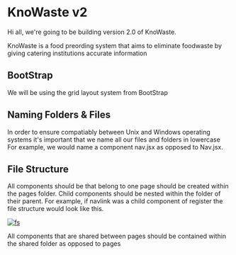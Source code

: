 <h1>KnoWaste v2</h1>

<p>Hi all, we're going to be building version 2.0 of KnoWaste.</p>
<p>KnoWaste is a food preording system that aims to eliminate foodwaste by giving catering institutions accurate information</p>

<h2>BootStrap</h2> 
<p>We will be using the grid layout system from BootStrap</p>





<h2>Naming Folders & Files</h2>
<p>In order to ensure compatiably between Unix and Windows operating systems it's important that we name all our files and folders in lowercase<br>For example, we would name a component nav.jsx as opposed to Nav.jsx.</p>

<h2>File Structure</h2>
<p>All components should be that belong to one page should be created within the pages folder. Child components should be nested within the folder of their parent. For example, if navlink was a child component of register the file structure would look like this.</p>
              
<a href="https://imgbb.com/"><img src="https://i.ibb.co/P5nD6PD/fs.png" alt="fs" border="0"></a> 

<p>All components that are shared between pages should be contained within the shared folder as opposed to pages</p>
              
              
              
              
              
              
              
